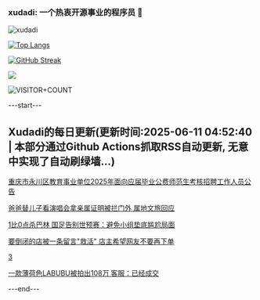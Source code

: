 ### xudadi: 一个热衷开源事业的程序员 👋

![xudadi](https://github-readme-stats-git-masterorgs-github-readme-stats-team.vercel.app/api?username=xudadi)

[![Top Langs](https://github-readme-stats.vercel.app/api/top-langs/?username=xudadi)](https://github.com/anuraghazra/github-readme-stats)

[![GitHub Streak](https://streak-stats.demolab.com?user=xudadi&locale=zh_Hans)](https://git.io/streak-stats)

![](https://raw.githubusercontent.com/xudadi/xudadi/main/assets/github-contribution-grid-snake.svg)

![VISITOR+COUNT](https://komarev.com/ghpvc/?username=xudadi&label=VISITOR+COUNT)


---start---

## Xudadi的每日更新(更新时间:2025-06-11 04:52:40 | 本部分通过Github Actions抓取RSS自动更新, 无意中实现了自动刷绿墙...)

[重庆市永川区教育事业单位2025年面向应届毕业公费师范生考核招聘工作人员公告](https://www.gongkaoleida.com/article/2444444)

[爸爸替儿子看演唱会拿亲属证明被拦门外 属地文旅回应](https://m.163.com/news/article/K1NFP0SQ055040N3.html)

[1比0点杀巴林 国足告别世预赛：避免小组垫底尴尬局面](https://m.163.com/news/article/K1NJ3U1G0514R9P4.html)

[要倒闭的店被一条留言"救活" 店主希望网友不要再下单](https://m.163.com/news/article/K1NI59B10514R9OJ.html)

[3](https://m.163.com/touch/news/sub/domestic)

[一款薄荷色LABUBU被拍出108万 客服：已经成交](https://m.163.com/news/article/K1ND8FR30511U82T.html)

---end---
